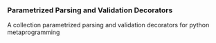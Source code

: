 ### Parametrized Parsing and Validation Decorators

A collection parametrized parsing and validation decorators for python metaprogramming


